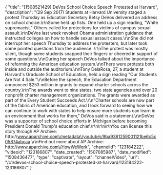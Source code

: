 {
    "title": "[1508521429] DeVos School Choice Speech Protested at Harvard",
    "description": "(29 Sep 2017) Students at Harvard University staged a protest Thursday as Education Secretary Betsy DeVos delivered an address on school choice.\r\nSome held up fists. One held up a sign reading, \"White supremacist.\" Others called for protections for victims of campus sexual assault.\r\nDeVos last week revoked Obama administration guidance that instructed colleges on how to handle sexual assault cases.\r\nShe did not interrupt her speech Thursday to address the protesters, but later took some pointed questions from the audience. \r\nThe protest was mostly silent, though some students snapped their fingers or cheered in support of some questions.\r\nDuring her speech DeVos talked about the importance of reforming the American education system.\r\nThere were protests both inside and outside the auditorium.\r\nTony DelaRosa, 27, a student at Harvard's Graduate School of Education, held a sign reading \"Our Students Are Not 4 Sale.\"\r\nBefore the speech, the Education Department announced $253 million in grants to expand charter schools across the country.\r\nThe awards went to nine states, two state agencies and over 20 nonprofit charter management organizations. The grants were awarded as part of the Every Student Succeeds Act.\r\n\"Charter schools are now part of the fabric of American education, and I look forward to seeing how we can continue to work with states to help ensure more students can learn in an environment that works for them,\" DeVos said in a statement.\r\nDeVos was a supporter of school choice efforts in Michigan before becoming President Donald Trump's education chief.\r\n\r\n\r\nYou can license this story through AP Archive: http:\/\/www.aparchive.com\/metadata\/youtube\/9ba9391259001121be6c5c05874abcaa \r\nFind out more about AP Archive: http:\/\/www.aparchive.com\/HowWeWork",
    "channelid": "123184222",
    "videoid": "123186807",
    "date_created": "1507085987",
    "date_modified": "1508436477",
    "type": "captivate",
    "layout": "channelVideo",
    "url": "\/c1\/devos-school-choice-speech-protested-at-harvard\/123184222-123186807"
}